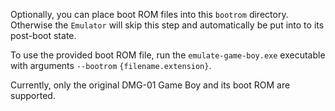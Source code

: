 Optionally, you can place boot ROM files into this `bootrom` directory. Otherwise the `Emulator` will skip this step and automatically be put into to its post-boot state.

To use the provided boot ROM file, run the `emulate-game-boy.exe` executable with arguments `--bootrom` `{filename.extension}`.

Currently, only the original DMG-01 Game Boy and its boot ROM are supported.
